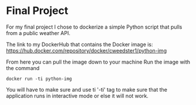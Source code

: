 # Final Project

For my final project I chose to dockerize a simple Python script that pulls from a public weather API.

The link to my DockerHub that contains the Docker image is: https://hub.docker.com/repository/docker/cweedster1/python-img

From here you can pull the image down to your machine
Run the image with the command
~~~
docker run -ti python-img
~~~
You will have to make sure and use ti '-ti' tag to make sure that the application runs in interactive mode or else it will not work.

